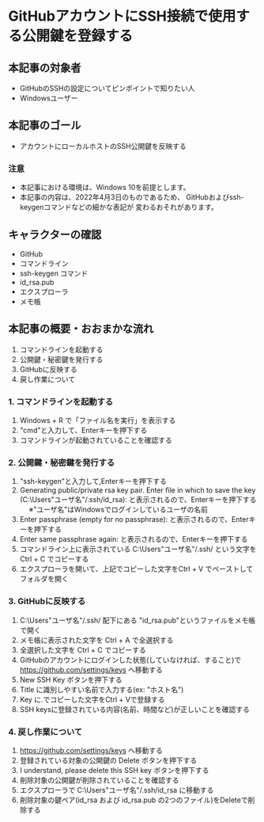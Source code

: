 # GitHubアカウントにSSH接続で使用する公開鍵を登録する

## 本記事の対象者
- GitHubのSSHの設定についてピンポイントで知りたい人
- Windowsユーザー

## 本記事のゴール
- アカウントにローカルホストのSSH公開鍵を反映する

### 注意
- 本記事における環境は、Windows 10を前提とします。
- 本記事の内容は、2022年4月3日のものであるため、  GitHubおよびssh-keygenコマンドなどの細かな表記が  変わるおそれがあります。

## キャラクターの確認
- GitHub
- コマンドライン
- ssh-keygen コマンド
- id_rsa.pub
- エクスプローラ
- メモ帳

## 本記事の概要・おおまかな流れ
1. コマンドラインを起動する
2. 公開鍵・秘密鍵を発行する
3. GitHubに反映する
4. 戻し作業について

### 1. コマンドラインを起動する
1. Windows + R で「ファイル名を実行」を表示する
2. "cmd"と入力して、Enterキーを押下する
3. コマンドラインが起動されていることを確認する

### 2. 公開鍵・秘密鍵を発行する
1. "ssh-keygen"と入力して,Enterキーを押下する
2. Generating public/private rsa key pair.  Enter file in which to save the key (C:\Users\"ユーザ名"/.ssh/id_rsa):  と表示されるので、Enterキーを押下する 
　 ※"ユーザ名"はWindowsでログインしているユーザの名前
4. Enter passphrase (empty for no passphrase):  と表示されるので、Enterキーを押下する
5. Enter same passphrase again:  と表示されるので、Enterキーを押下する
6. コマンドライン上に表示されている C:\Users\"ユーザ名"/.ssh/ という文字をCtrl + C でコピーする
7. エクスプローラを開いて、上記でコピーした文字をCtrl + V でペーストしてフォルダを開く  

### 3. GitHubに反映する
1. C:\Users\"ユーザ名"/.ssh/ 配下にある "id_rsa.pub"というファイルをメモ帳で開く
2. メモ帳に表示された文字を Ctrl + A で全選択する
3. 全選択した文字を Ctrl + C でコピーする
4. GitHubのアカウントにログインした状態(していなければ、すること)で  https://github.com/settings/keys へ移動する
5. New SSH Key ボタンを押下する
6. Title に識別しやすい名前で入力する(ex: "ホスト名")
7. Key に.でコピーした文字をCtrl + Vで登録する
8. SSH keysに登録されている内容(名前、時間など)が正しいことを確認する

### 4. 戻し作業について
1. https://github.com/settings/keys へ移動する
2. 登録されている対象の公開鍵の Delete ボタンを押下する
3. I understand, please delete this SSH key ボタンを押下する
4. 削除対象の公開鍵が削除されていることを確認する
5. エクスプローラで C:\Users\"ユーザ名"/.ssh/id_rsa に移動する
6. 削除対象の鍵ペア(id_rsa および id_rsa.pub の2つのファイル)をDeleteで削除する

